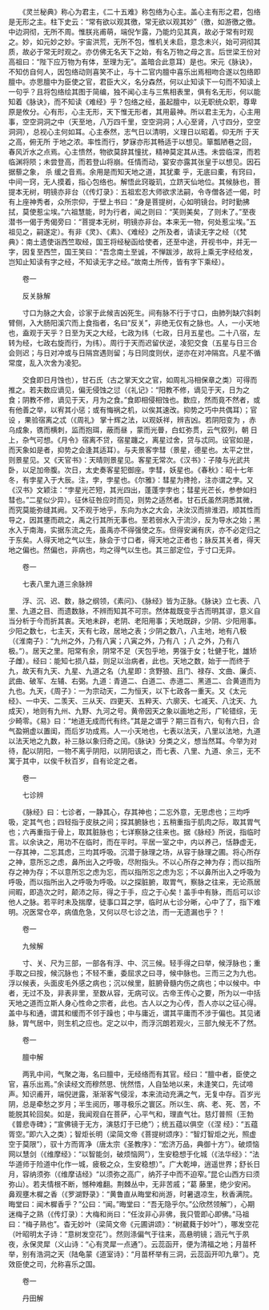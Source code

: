 <!-- { "loadSidebar": true } -->
　　《灵兰秘典》称心为君主，《二十五难》称包络为心主。盖心主有形之君，包络是无形之主。柱下史云：“常有欲以观其徼，常无欲以观其妙”（徼，如游徼之徼。中边洞彻，无所不周。惟朕兆甫萌，端倪乍露，乃能灼见其真，故必于常有时观之。妙，如元妙之妙。宇宙洪荒，无所不包，惟机关未启，意念未兴，始可洞彻其质，故必于常无时观之。亦仿佛无名天下之始，有名万物之母之言。后世梁王份对高祖曰：“陛下应万物为有体，至理为无”。盖暗合此意耳）是也。宋元《脉诀》，不知仿自何人，因包络动则喜笑不止，与十二官内膻中喜乐出焉相吻合遂以包络即膻中。亦思膻中为臣使之官，君臣大义，名分森然，何以止知读下一句而不知读上一句乎？且将包络绘其图于简编，独不闻心主与三焦相表里，俱有名无形，何以能知着《脉诀》，而不知读《难经》乎？包络之经，虽起膻中，以无职统众职，尊卑原是攸分。心有形，心主无形，天下惟无形者，其用最神。所以君主无为，心主用事，空空洞洞之中（天至地，八万四千里，空空洞洞；人心至肾，八寸四分，空空洞洞），总视心主何如耳。心主泰然，志气日以清明，义理日以昭着。仰无所 于天之高，俯无所 于地之浓。率性而行，梦寐亦形其畅适于以想见。箪瓢陋巷之回，春风沂水之点焉。心主愦然，物欲莫辞其憧扰，精神莫定其从违。未尝临深，而若临渊将陨；未尝登高，而若登山将崩。任情而动，宴安亦露其张皇于以想见。因石据藜之象， 杀 缓之音焉。余用是而知天地之道，其犹橐 乎，无底曰橐，有窍曰，中间一窍，无人摸着，指心包络也。解悟此窍璇玑，立跻天仙地位。其候脉也，菩提本无树，明镜亦非台（《传灯录》：五祖宏忍大师欲求法嗣，令寺僧各述一偈，时有上座神秀者，众所宗仰，于壁上书曰：“身是菩提树，心如明镜台。时时勤拂拭，莫使惹尘埃。”六祖慧能，时为行者，闻之则曰：“芙则美矣，了则未了。”至夜潜书一偈于秀偈旁曰：“菩提本无树，明镜亦非台。本来无一物，何处惹尘埃。”五祖见之，嗣遂定）。有非《灵》、《素》、《难经》之所及者，请读无字之经（《梵典》：南土遗使诣西竺取经，国王将经秘函给使者，还至中途，开视书中，并无一字，因复至西竺，国王笑曰：“吾念南土至诚，不惮跋涉，故将上乘无字经给发，岂知止知读有字之经，不知读无字之经。”故南土所传，皆有字下乘经）。

　　卷一

　　反关脉解

　　寸口为脉之大会，诊家于此候吉凶死生。间有脉不行于寸口，由肺列缺穴斜刺臂侧，入大肠阳溪穴而上食指者，名曰“反关”，非绝无仅有之脉也。人，一小天地也，盍观于天乎？日至为天之大经，七政为纬（七政，日月五星也。二十八宿，左转为经，七政右旋而行，为纬）。周行于天而迟留伏逆，凌犯交食（五星与日三合会则迟；与日对冲或与日隔宫遇则留；与日同度则伏，逆亦在对冲隔宫。凡星不循常度，乱入次舍为凌犯。

　　交食即日月蚀也），甘石氏（古之掌天文之官，如周礼冯相保章之类）可得而推之。若夫数应谪见，偏无侵蚀之愆（《礼记》：“阳教不修，谪见于天，日为之食；阴教不修，谪见于天，月为之食。”食即相侵相蚀也。数应，然而竟不然者，或有他善之举，以宥其小惩；或有悔祸之机，以俟其速改。抑势之巧中共偶耳）；官设 ，果验宿离之忒（《周礼》 掌十辉之法，以观妖祥，辨吉凶。若阴阳变为 ，赤乌成象，镌而横刺，监而抱珥，蔽而昼 ，蒙而光瞢，白虹弥贯，云气叙列，朝 日上，杂气可想。《月令》宿离不贷，宿星躔之，离星过舍，贷与忒同。设官如是，而天象如是者，抑势之会逢其适耳）。与夫景客孛彗（景星，德星也。太平之世，则景星见。又《天官书》：天晴则景星见。客星无常次。《汉书》：子陵与光武共卧，以足加帝腹。次日，太史奏客星犯御座。孛彗，妖星也。《春秋》：昭十七年冬，有孛星入于大辰。注，孛，孛星也。《尔雅》：彗星为搀抢，注亦谓之孛。又《汉书》文颖注：“孛星光芒短，其光四出，蓬蓬孛孛也；彗星光芒长，参参如扫彗也。”二星似少异）。征休征咎应时而见，则势之适然者。甘石氏虽然洞悉其微，而究莫能弥缝其阙。又不观于地乎，东向为水之大会，决汝汉而排淮泗，顺其性而导之，因其壅而疏之，禹之行其所无事也。至若弱水入于流沙，反为导水之始；黑水入于南海，实据东流之先，虽禹亦不得强使之东。但得安澜有庆，亦不必定归之于东矣。人得天地之气以生，脉会于寸口者，得天地之正者也；脉反其关者，得天地之偏也。然偏也，非病也，均之得气以生也。其三部定位，于寸口无异。

　　卷一

　　七表八里九道三余脉辨

　　浮、沉、迟、数，脉之纲领，《素问》、《脉经》皆为正脉。《脉诀》立七表、八里、九道之目、而遗数脉，不辨而知其不可宗。然体裁既变乎古而明其谬，意义自当分析于今而折其衷。天地未辟，老阴、老阳用事；天地既辟，少阴、少阳用事。少阳之数七，七主天，天有七政，居地之表；少阴之数八，八主地，地有八极（《淮南子》：“九州之外，乃有八寅；八寅之外，乃有八 ；八 之外，乃有八极。”）。居天之里。阳常有余，阴常不足（天包乎地，男强于女；牡健于牝，雄矫子雌）。经曰：能知七损八益，则足以治病者，此也。天地之数，始于一而终于九，故天有九天、九星、九道之名（九星即：贪野狼、且门、禄存、文曲、廉贞、武曲、破军、左辅、右弼。九道：青道二、白道二、赤道二、黑道二、合黄道而为九也。九天，《周子》：一为宗动天，二为恒天，以下七政各一重天。又《太元经》、一中天、二羡天、三从天、四更天、五粹天、六廓天、七减天、八沈天、九成天），地则有九州、九野、九河之号。黄帝因天之象以画地之形，广轮错综，无少畸零。《易》曰：“地道无成而代有终。”其是之谓乎？期三百有六，旬有六日，合气盈朔虚以置闺，而后岁功成焉。人一小天地也，七表以法天，八里以法地，九道以法天地之九数，补三脉以象归奇之闰。《脉诀》分类之义，想当然耳。今举为对待，配以阴阳，一物不离乎阴阳，以阴阳该之，而七表、八里、九道、余三，无不寓于其中，以俟千秋百岁，自有论定之者。

　　卷一

　　七诊辨

　　《脉经》曰：七诊者，一静其心，存其神也；二忘外意，无思虑也；三均呼吸，定其气也；四轻指于皮肤之间；探其腑脉也；五稍重指于肌肉之际，取其胃气也；六再重指于骨上，取其脏脉也；七详察脉之往来也。据《脉经》所说，指临时言。以余诀之，用功不在临时，而在平时。平居一室之中，内以养己，恬静虚无，一存其神，二忘其虑，三均其呼吸。沉潜于脉理之场，从容于脉理之圃。将心所存之神，意所忘之虑，鼻所出入之呼吸，尽附指头。不以心所存之神为存；而以指所存之神为存；不以意所忘之虑为忘，而以指所忘之虑为忘；不以鼻所出入之呼吸为呼吸，而以指所出入之呼吸为呼吸。以之探脏腑，取胃气，察脉之往来，无论燕居间暇，即造次之时，颠沛之际，得之于手，应之于心矣！盖手中有脉，而后可以诊他人之脉。若平时未及揣摩，徒事口耳之学，临时从七诊分晰，心中了了，指下难明。况医常仓卒，病值危急，又何以尽七诊之法，而一无遗漏也乎？！

　　卷一

　　九候解

　　寸、关、尺为三部，一部各有浮、中、沉三候。轻手得之曰举，候浮脉也；重手取之曰按，候沉脉也；不轻不重，委屈求之曰寻，候中脉也。三而三之为九也。浮以候表，头面皮毛外感之病也；沉以候里，脏腑骨髓内伤之病也；中以候中。中者，无过不及，非表非里，至数从容，无病可议。古帝王传心之要，所为以一中括天地之道而立斯人身心性命之宗者，此也。古人以之为心传，吾人亦以之征心得。盖中与和通，谓其和缓而不邻于躁也；中与庸近，谓其平庸而不涉于偏也。其见诸脉，胃气居中，则生机之应也。定之以中，而浮沉朗若观火，三部九候无不了然。

　　卷一

　　膻中解

　　两乳中间，气聚之海，名曰膻中，无经络而有其官。经曰：“膻中者，臣使之官，喜乐出焉。”余读经文而穆然思、恍然悟，人自坠地以来，未逢笑口，先试啼声。知识甫开，端倪迸露，渐渐客气侵淫，本来流动充满之气，无复中存。百岁光阴，总是牵愁之岁月；半生阅历，哪寻极乐之寰区。所以生、病、老、死、苦，不能脱其轮回矣。如是，我闻观自在菩萨，心平气和，理直气壮。慈灯普照（王勃《普悲寺碑》；“宣佛镜于无方，演慈灯于已绝”）；统五蕴以俱空（《涅 经》：“五蕴胥空。”即六入之类）；智炬长明（梁简文帝《菩提树颂序》：“智灯智炬之光，照虚空于莫限”），驭十方而胥净（唐太宗《圣教序》：“宏济万品，典御十方”）。破烦恼网以慧剑（《维摩经》：“以智能剑，破烦恼网”），生安稳想于化城（《法华经》：“法华道师于险道中化作一城，疲极之众，生安稳想）”。广大乾坤，逍遥世界；舒长日月，容纳须弥（《维摩诘经》“以须弥之高广，纳芥子中而不迫窄。”昆仑山西方曰须弥山）。若夫情根不断，憾种难翻。荆棘丛中，无非苦戚；“葛 藤里，绝少安闲。鼻观壅木樨之香（《罗湖野录》：“黄鲁直从晦堂和尚游，时暑退凉生，秋香满院。晦堂曰：闻木樨香乎？”公曰：“闻。”晦堂曰：“吾无隐乎尔。”公欣然领解”），心期迷梅子之熟（《传灯录）：大梅和尚曰：“任汝非心非佛，我只管即心即佛。”马祖曰：“梅子熟也”。杳无妙叶（梁简文帝《元圃讲颂》：“树葳蕤于妙叶”），哪发空花（叶昭明太子诗：“意树发空花”）。然则涤偏气于往来，高悬明镜；涵元气于夙夜，永保灵犀（义山诗：“心有灵犀一点通”）。云蕊函开，便为清福之地；月苗杯举，别有浩洞之天（陆龟蒙《道室诗》：“月苗杯举有三洞，云蕊函开叩九章”）。克效臣使之司，允称喜乐之国。

　　卷一

　　丹田解

